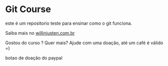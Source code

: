 # Git Course

este é um repositorio teste para ensinar como o git funciona.

Saiba mais no [willinjusten.com.br](http://willianjusten.com.br)

Gostou do curso ? Quer mais? Ajude com uma doação, até um café é válido =)

botao de doação do paypal

